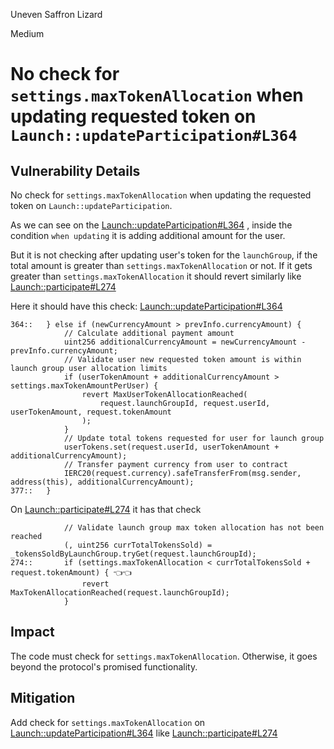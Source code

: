 Uneven Saffron Lizard

Medium

# No check for `settings.maxTokenAllocation` when updating requested token on `Launch::updateParticipation#L364`

## Vulnerability Details

No check for `settings.maxTokenAllocation` when updating the requested token on `Launch::updateParticipation`.

As we can see on the [Launch::updateParticipation#L364](https://github.com/sherlock-audit/2025-02-rova/blob/main/rova-contracts/src/Launch.sol#L364) , inside the condition `when updating` it is adding additional amount for the user.

But it is not checking after updating user's token for the `launchGroup`, if the total amount is greater than `settings.maxTokenAllocation` or not.
If it gets greater than `settings.maxTokenAllocation` it should revert similarly like [Launch::participate#L274](https://github.com/sherlock-audit/2025-02-rova/blob/main/rova-contracts/src/Launch.sol#L274)

Here it should have this check: [Launch::updateParticipation#L364](https://github.com/sherlock-audit/2025-02-rova/blob/main/rova-contracts/src/Launch.sol#L364C1-L377C10)

```Solidity
364::   } else if (newCurrencyAmount > prevInfo.currencyAmount) {
            // Calculate additional payment amount
            uint256 additionalCurrencyAmount = newCurrencyAmount - prevInfo.currencyAmount;
            // Validate user new requested token amount is within launch group user allocation limits
            if (userTokenAmount + additionalCurrencyAmount > settings.maxTokenAmountPerUser) {
                revert MaxUserTokenAllocationReached(
                    request.launchGroupId, request.userId, userTokenAmount, request.tokenAmount
                );
            }
            // Update total tokens requested for user for launch group
            userTokens.set(request.userId, userTokenAmount + additionalCurrencyAmount);
            // Transfer payment currency from user to contract
            IERC20(request.currency).safeTransferFrom(msg.sender, address(this), additionalCurrencyAmount);
377::   }
```

On  [Launch::participate#L274](https://github.com/sherlock-audit/2025-02-rova/blob/main/rova-contracts/src/Launch.sol#L274) it has that check

```Solidity
            // Validate launch group max token allocation has not been reached
            (, uint256 currTotalTokensSold) = _tokensSoldByLaunchGroup.tryGet(request.launchGroupId);
274::       if (settings.maxTokenAllocation < currTotalTokensSold + request.tokenAmount) { 👈👈
                revert MaxTokenAllocationReached(request.launchGroupId);
            }
```

## Impact

The code must check for `settings.maxTokenAllocation`. Otherwise, it goes beyond the protocol's promised functionality.

## Mitigation

Add check for `settings.maxTokenAllocation` on [Launch::updateParticipation#L364](https://github.com/sherlock-audit/2025-02-rova/blob/main/rova-contracts/src/Launch.sol#L364C1-L377C10)  like [Launch::participate#L274](https://github.com/sherlock-audit/2025-02-rova/blob/main/rova-contracts/src/Launch.sol#L274)